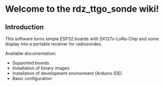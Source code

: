 # Welcome to the rdz_ttgo_sonde wiki!

## Introduction

This software turns simple ESP32 boards with SX127x-LoRa-Chip and some display into a portable receiver for radiosondes.

Available documentation:
- Supported boards
- Installation of binary images
- Installation of development environment (Arduino IDE)
- Basic configuration

